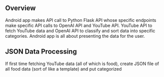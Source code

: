 ## Overview

Android app makes API call to Python Flask API whose specific endpoints make specific API calls to OpenAI API and YouTube API.
YouTube API to fetch YouTube data and OpenAI API to classify and sort data into specific categories.
Android app is all about presenting the data for the user. 

## JSON Data Processing

If first time fetching YouTube data (all of which is food), create JSON file of all food data (sort of like a template) and put categorized 